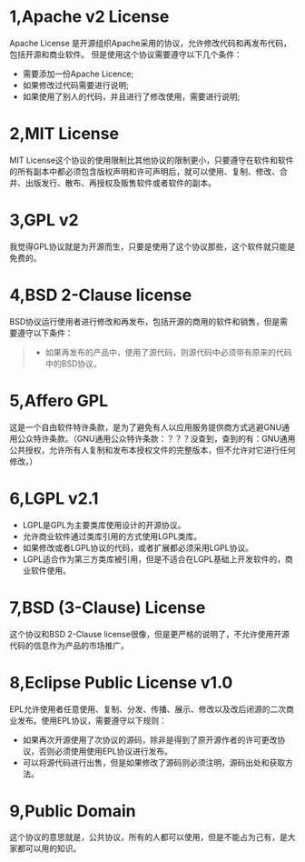 # 1,Apache v2 License
Apache License 是开源组织Apache采用的协议，允许修改代码和再发布代码，包括开源和商业软件。
但是使用这个协议需要遵守以下几个条件：

* 需要添加一份Apache Licence;
* 如果修改过代码需要进行说明;
* 如果使用了别人的代码，并且进行了修改使用，需要进行说明;

# 2,MIT License
MIT License这个协议的使用限制比其他协议的限制更小，只要遵守在软件和软件的所有副本中都必须包含版权声明和许可声明后，就可以使用、复制、修改、合并、出版发行、散布、再授权及贩售软件或者软件的副本。

# 3,GPL v2
我觉得GPL协议就是为开源而生，只要是使用了这个协议那些，这个软件就只能是免费的。

# 4,BSD 2-Clause license
BSD协议运行使用者进行修改和再发布，包括开源的商用的软件和销售，但是需要遵守以下条件：
>* 如果再发布的产品中，使用了源代码，则源代码中必须带有原来的代码中的BSD协议。

# 5,Affero GPL
这是一个自由软件特许条款，是为了避免有人以应用服务提供商方式逃避GNU通用公众特许条款。（GNU通用公众特许条款：？？？没查到，查到的有：GNU通用公共授权，允许所有人复制和发布本授权文件的完整版本，但不允许对它进行任何修改。）

# 6,LGPL v2.1
* LGPL是GPL为主要类库使用设计的开源协议。
* 允许商业软件通过类库引用的方式使用LGPL类库。
* 如果修改或者LGPL协议的代码，或者扩展都必须采用LGPL协议。
* LGPL适合作为第三方类库被引用，但是不适合在LGPL基础上开发软件的，商业软件使用。

# 7,BSD (3-Clause) License
这个协议和BSD 2-Clause license很像，但是更严格的说明了，不允许使用开源代码的信息作为产品的市场推广。

# 8,Eclipse Public License v1.0
EPL允许使用者任意使用、复制、分发、传播、展示、修改以及改后闭源的二次商业发布。使用EPL协议，需要遵守以下规则：
 + 如果再次开源使用了次协议的源码，除非是得到了原开源作者的许可更改协议，否则必须使用使用EPL协议进行发布。
 + 可以将源代码进行出售，但是如果修改了源码则必须注明，源码出处和获取方法。

# 9,Public Domain
这个协议的意思就是，公共协议，所有的人都可以使用，但是不能占为己有，是大家都可以用的知识。
